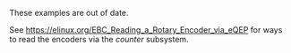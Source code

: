 These examples are out of date.  

See https://elinux.org/EBC_Reading_a_Rotary_Encoder_via_eQEP for ways to read the encoders via the *counter* subsystem.